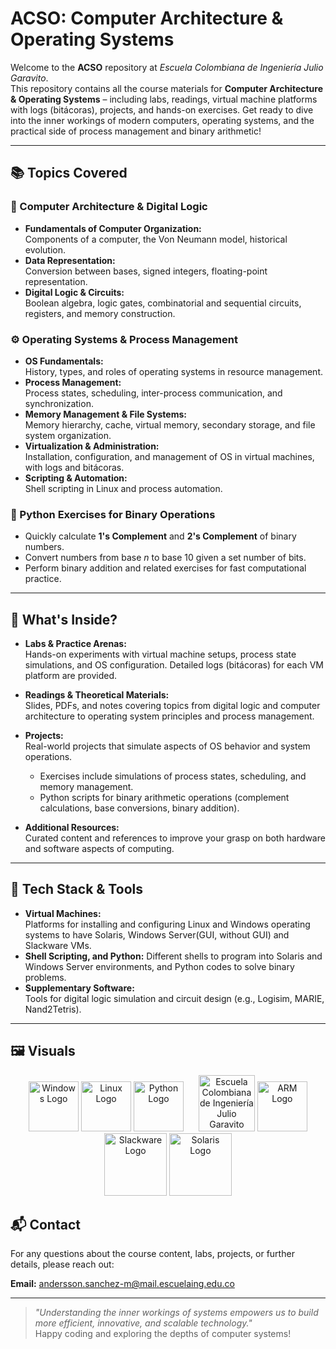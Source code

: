 # ACSO: Computer Architecture & Operating Systems

Welcome to the **ACSO** repository at _Escuela Colombiana de Ingeniería Julio Garavito_.  
This repository contains all the course materials for **Computer Architecture & Operating Systems** – including labs, readings, virtual machine platforms with logs (bitácoras), projects, and hands-on exercises. Get ready to dive into the inner workings of modern computers, operating systems, and the practical side of process management and binary arithmetic!

---

## 📚 Topics Covered

### 🧩 Computer Architecture & Digital Logic
- **Fundamentals of Computer Organization:**  
  Components of a computer, the Von Neumann model, historical evolution.
- **Data Representation:**  
  Conversion between bases, signed integers, floating-point representation.
- **Digital Logic & Circuits:**  
  Boolean algebra, logic gates, combinatorial and sequential circuits, registers, and memory construction.

### ⚙️ Operating Systems & Process Management
- **OS Fundamentals:**  
  History, types, and roles of operating systems in resource management.
- **Process Management:**  
  Process states, scheduling, inter-process communication, and synchronization.
- **Memory Management & File Systems:**  
  Memory hierarchy, cache, virtual memory, secondary storage, and file system organization.
- **Virtualization & Administration:**  
  Installation, configuration, and management of OS in virtual machines, with logs and bitácoras.
- **Scripting & Automation:**  
  Shell scripting in Linux and process automation.

### 🐍 Python Exercises for Binary Operations
- Quickly calculate **1's Complement** and **2's Complement** of binary numbers.
- Convert numbers from base *n* to base 10 given a set number of bits.
- Perform binary addition and related exercises for fast computational practice.

---

## 📁 What's Inside?

- **Labs & Practice Arenas:**  
  Hands-on experiments with virtual machine setups, process state simulations, and OS configuration. Detailed logs (bitácoras) for each VM platform are provided.
  
- **Readings & Theoretical Materials:**  
  Slides, PDFs, and notes covering topics from digital logic and computer architecture to operating system principles and process management.
  
- **Projects:**  
  Real-world projects that simulate aspects of OS behavior and system operations.  
  - Exercises include simulations of process states, scheduling, and memory management.
  - Python scripts for binary arithmetic operations (complement calculations, base conversions, binary addition).

- **Additional Resources:**  
  Curated content and references to improve your grasp on both hardware and software aspects of computing.

---

## 🧰 Tech Stack & Tools

- **Virtual Machines:**  
  Platforms for installing and configuring Linux and Windows operating systems to have Solaris, Windows Server(GUI, without GUI) and Slackware VMs.
- **Shell Scripting, and Python:**
  Different shells to program into Solaris and Windows Server environments, and Python codes to solve binary problems.  
- **Supplementary Software:**  
  Tools for digital logic simulation and circuit design (e.g., Logisim, MARIE, Nand2Tetris).

---

## 🖼️ Visuals

<p align="center">
  <img src="https://happyware.com/media/image/c8/a2/59/Windows-Server.png" width="80" title="Windows Logo"/>
  <img src="https://danielmaldonado.com.ar/wp-content/uploads/2021/05/logo-de-linux-by-Vexels.png" width="80" title="Linux Logo"/>
  <img src="https://upload.wikimedia.org/wikipedia/commons/c/c3/Python-logo-notext.svg" width="80" title="Python Logo"/>
  <img src="https://encrypted-tbn0.gstatic.com/images?q=tbn:ANd9GcTC-gwee_9e_EtkamiqHKlSNYDWffhGx741Yg&s" width="90" title="Escuela Colombiana de Ingeniería Julio Garavito" style="margin-left: 20px;"/>
  <img src="https://www.arm.com/-/media/global/logos/arm-logo/Corporate%20Logo%20Guidelines-2025/Arm_Brand_Logo_Guidelines_500x233px_01.png?h=233&w=500&rev=354c602c9cf84c25a0fdc88dd2863b76&hash=289F00948D3D2420CCB2DDC326AAB23521CF35FC" width="80" title="ARM Logo"/>
  <img src="https://i0.wp.com/imgs.hipertextual.com/wp-content/uploads/2010/08/slackware_logo.png?fit=300%2C300&quality=50&strip=all&ssl=1" width="100" title="Slackware Logo"/>
  <img src="https://i.blogs.es/12ffb4/solaris_logo/1366_2000.png" width="100" title="Solaris Logo"/>
  
</p>

## 📬 Contact

For any questions about the course content, labs, projects, or further details, please reach out:

**Email:** [andersson.sanchez-m@mail.escuelaing.edu.co](mailto:andersson.sanchez-m@mail.escuelaing.edu.co)

---

> _"Understanding the inner workings of systems empowers us to build more efficient, innovative, and scalable technology."_  
> Happy coding and exploring the depths of computer systems!
